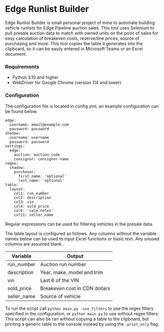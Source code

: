 # Edge Runlist Builder
Edge Runlist Builder is small personal project of mine to automate building vehicle runlists for Edge Pipeline auction sales. This tool uses Selenium to pull presale auction data to match with owned units on the point of sales for easy calculation of breakeven costs, reserve/line prices, source of purchasing and more. This tool copies the table it generates into the clipboard, so it can be easily entered in Microsoft Teams or an Excel document. 

### Requirements
* Python 3.10 and higher
* WebDriver for Google Chrome (version 114 and lower)

### Configuration
The configuration file is located in config.yml, an example configuration can be found below.
```
edge:
  username: email@example.com
  password: password
shadow:
  username: username
  password: password
settings:
  edge:
    auction: auction-code
    consignor: consignor-name
regex:
  shadow:
    purchaser:
      first_name: 'optional'
      last_name: 'optional'
table:
  layout:
    col1: run_number
    col2: description
    col3: vin
    col4: sold_price
    col6: 'sale notes'
    col11: seller_name
```

Regular expressions can be used for filtering vehicles in the presale data.

The table layout is configured as follows. Any columns without the variable names below can be used to input Excel functions or basic text. Any unused columns are assumed blank.

|    Variable   |     Output    |
| ------------- | ------------- |
| run_number | Auction run number |
| description | Year, make, model and trim |
| vin | Last 6 of the VIN |
| sold_price | Breakeven cost in CDN dollars |
| seller_name | Source of vehicle |

To run the script call ```python main.py -use_filters``` to use the regex filters specified in the configuration, or ```python main.py``` to use without regex filters. This script can also be ran without copying a table to the clipboard, but printing a generic table to the console instead by using the ```-print_only``` flag.
